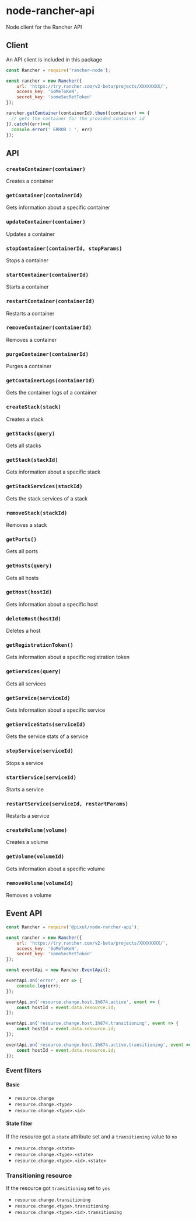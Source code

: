 # node-rancher-api
Node client for the Rancher API

## Client

An API client is included in this package

```js
const Rancher = require('rancher-node');

const rancher = new Rancher({
    url: 'https://try.rancher.com/v2-beta/projects/XXXXXXXX/',
    access_key: 'SoMeToKeN',
    secret_key: 'someSecRetToken'
});

rancher.getContainer(containerId).then((container) => {
  // gets the container for the provided container id
}).catch((err)=>{
  console.error(' ERROR : ', err)
});
```

## API

### `createContainer(container)`

Creates a container

### `getContainer(containerId)`

Gets information about a specific container

### `updateContainer(container)`

Updates a container

### `stopContainer(containerId, stopParams)`

Stops a container

### `startContainer(containerId)`

Starts a container

### `restartContainer(containerId)`

Restarts a container

### `removeContainer(containerId)`

Removes a container

### `purgeContainer(containerId)`

Purges a container

### `getContainerLogs(containerId)`

Gets the container logs of a container

### `createStack(stack)`

Creates a stack

### `getStacks(query)`

Gets all stacks

### `getStack(stackId)`

Gets information about a specific stack

### `getStackServices(stackId)`

Gets the stack services of a stack

### `removeStack(stackId)`

Removes a stack

### `getPorts()`

Gets all ports

### `getHosts(query)`

Gets all hosts

### `getHost(hostId)`

Gets information about a specific host

### `deleteHost(hostId)`

Deletes a host

### `getRegistrationToken()`

Gets information about a specific registration token

### `getServices(query)`

Gets all services

### `getService(serviceId)`

Gets information about a specific service

### `getServiceStats(serviceId)`

Gets the service stats of a service

### `stopService(serviceId)`

Stops a service

### `startService(serviceId)`

Starts a service

### `restartService(serviceId, restartParams)`

Restarts a service

### `createVolume(volume)`

Creates a volume

### `getVolume(volumeId)`

Gets information about a specific volume

### `removeVolume(volumeId)`

Removes a volume

## Event API

```js
const Rancher = require('@pixul/node-rancher-api');

const rancher = new Rancher({
    url: 'https://try.rancher.com/v2-beta/projects/XXXXXXXX/',
    access_key: 'SoMeToKeN',
    secret_key: 'someSecRetToken'
});

const eventApi = new Rancher.EventApi();

eventApi.on('error', err => {
    console.log(err);
});

eventApi.on('resource.change.host.1h874.active', event => {
    const hostId = event.data.resource.id;
});

eventApi.on('resource.change.host.1h874.transitioning', event => {
    const hostId = event.data.resource.id;
});

eventApi.on('resource.change.host.1h874.active.transitioning', event => { // Will never be trigger, never
    const hostId = event.data.resource.id;
});
```

### Event filters 

#### Basic

* `resource.change`
* `resource.change.<type>`
* `resource.change.<type>.<id>`

#### State filter

If the resource got a `state` attribute set and a `transitioning` value to `no`

* `resource.change.<state>`
* `resource.change.<type>.<state>`
* `resource.change.<type>.<id>.<state>`

### Transitioning resource

If the resource got `transitioning` set to `yes`

* `resource.change.transitioning`
* `resource.change.<type>.transitioning`
* `resource.change.<type>.<id>.transitioning`
